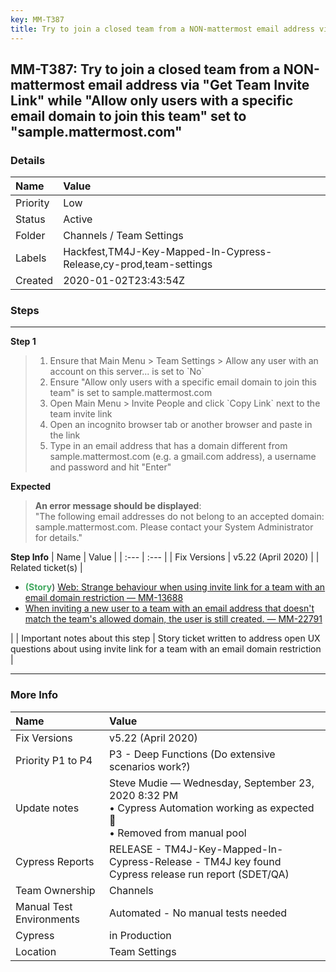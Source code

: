 ```yaml
---
key: MM-T387
title: Try to join a closed team from a NON-mattermost email address via "Get Team Invite Link" while "Allow only users with a specific email domain to join this team" set to "sample.mattermost.com"
---
```


## MM-T387: Try to join a closed team from a NON-mattermost email address via "Get Team Invite Link" while "Allow only users with a specific email domain to join this team" set to "sample.mattermost.com"

### Details

| Name     | Value                                                             |
| :------- | :---------------------------------------------------------------- |
| Priority | Low                                                               |
| Status   | Active                                                            |
| Folder   | Channels / Team Settings                                          |
| Labels   | Hackfest,TM4J-Key-Mapped-In-Cypress-Release,cy-prod,team-settings |
| Created  | 2020-01-02T23:43:54Z                                              |

### Steps

<hr/>

**Step 1**

> <article><ol><li>Ensure that Main Menu &gt; Team Settings &gt; Allow any user with an account on this server... is set to `No`</li><li>Ensure "Allow only users with a specific email domain to join this team" is set to sample.mattermost.com</li><li>Open Main Menu &gt; Invite People and click `Copy Link` next to the team invite link</li><li>Open an incognito browser tab or another browser and paste in the link</li><li>Type in an email address that has a domain different from sample.mattermost.com (e.g. a gmail.com address), a username and password and hit "Enter"</li></ol></article>

**Expected**

> <article><strong>An error message should be displayed</strong>:<br>"The following email addresses do not belong to an accepted domain: sample.mattermost.com. Please contact your System Administrator for details."</article>

**Step Info**
| Name | Value |
| :--- | :--- |
| Fix Versions | v5.22 (April 2020) |
| Related ticket(s) | <ul><li><strong><span style="color: rgb(65, 168, 95);">(Story</span></strong>) <a href="https://mattermost.atlassian.net/browse/MM-13688">Web: Strange behaviour when using invite link for a team with an email domain restriction — MM-13688</a></li><li><a href="https://mattermost.atlassian.net/browse/MM-22791">When inviting a new user to a team with an email address that doesn't match the team's allowed domain, the user is still created. — MM-22791</a></li></ul> |
| Important notes about this step | Story ticket written to address open UX questions about using invite link for a team with an email domain restriction |

<hr/>

### More Info

| Name                     | Value                                                                                                                           |
| :----------------------- | :------------------------------------------------------------------------------------------------------------------------------ |
| Fix Versions             | v5.22 (April 2020)                                                                                                              |
| Priority P1 to P4        | P3 - Deep Functions (Do extensive scenarios work?)                                                                              |
| Update notes             | Steve Mudie — Wednesday, September 23, 2020 8:32 PM<br>• Cypress Automation working as expected 🎉<br>• Removed from manual pool |
| Cypress Reports          | RELEASE - TM4J-Key-Mapped-In-Cypress-Release - TM4J key found Cypress release run report (SDET/QA)                              |
| Team Ownership           | Channels                                                                                                                        |
| Manual Test Environments | Automated - No manual tests needed                                                                                              |
| Cypress                  | in Production                                                                                                                   |
| Location                 | Team Settings                                                                                                                   |
